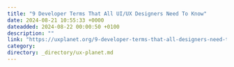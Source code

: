 ```yaml
---
title: "9 Developer Terms That All UI/UX Designers Need To Know"
date: 2024-08-21 10:55:33 +0000
dateadded: 2024-08-22 00:00:50 +0100
description: ""
link: "https://uxplanet.org/9-developer-terms-that-all-designers-need-to-know-97a55efaf068?source=rss----819cc2aaeee0---4"
category:
directory: _directory/ux-planet.md
---
```

